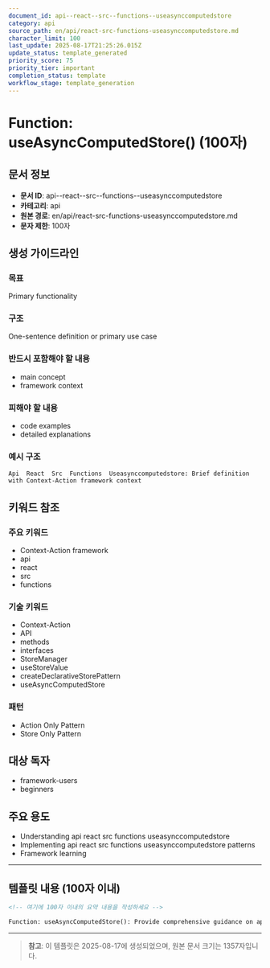 ```yaml
---
document_id: api--react--src--functions--useasynccomputedstore
category: api
source_path: en/api/react-src-functions-useasynccomputedstore.md
character_limit: 100
last_update: 2025-08-17T21:25:26.015Z
update_status: template_generated
priority_score: 75
priority_tier: important
completion_status: template
workflow_stage: template_generation
---
```


# Function: useAsyncComputedStore() (100자)

## 문서 정보
- **문서 ID**: api--react--src--functions--useasynccomputedstore
- **카테고리**: api
- **원본 경로**: en/api/react-src-functions-useasynccomputedstore.md
- **문자 제한**: 100자

## 생성 가이드라인

### 목표
Primary functionality

### 구조
One-sentence definition or primary use case

### 반드시 포함해야 할 내용
- main concept
- framework context

### 피해야 할 내용  
- code examples
- detailed explanations

### 예시 구조
```
Api  React  Src  Functions  Useasynccomputedstore: Brief definition with Context-Action framework context
```

## 키워드 참조

### 주요 키워드
- Context-Action framework
- api
- react
- src
- functions

### 기술 키워드
- Context-Action
- API
- methods
- interfaces
- StoreManager
- useStoreValue
- createDeclarativeStorePattern
- useAsyncComputedStore

### 패턴
- Action Only Pattern
- Store Only Pattern

## 대상 독자
- framework-users
- beginners

## 주요 용도
- Understanding api  react  src  functions  useasynccomputedstore
- Implementing api  react  src  functions  useasynccomputedstore patterns
- Framework learning

---

## 템플릿 내용 (100자 이내)

```markdown
<!-- 여기에 100자 이내의 요약 내용을 작성하세요 -->

Function: useAsyncComputedStore(): Provide comprehensive guidance on api  react  src  functions  useasynccomputedstore의 핵심 개념과 Context-Action 프레임워크에서의 역할을 간단히 설명.
```

---

> **참고**: 이 템플릿은 2025-08-17에 생성되었으며, 
> 원본 문서 크기는 1357자입니다.
